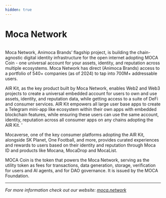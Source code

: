 ```yaml
---
hidden: true
---
```


# Moca Network

<figure><img src="../.gitbook/assets/image (24).png" alt=""><figcaption></figcaption></figure>

Moca Network, Animoca Brands’ flagship project, is building the chain-agnostic digital identity infrastructure for the open internet adopting MOCA Coin - one universal account for your assets, identity, and reputation across multiple ecosystems. Moca Network has direct (Animoca Brands) access to a portfolio of 540+ companies (as of 2024) to tap into 700M+ addressable users.&#x20;

AIR Kit, as the key product built by Moca Network, enables Web2 and Web3 projects to create a universal embedded account for users to own and use assets, identity, and reputation data, while getting access to a suite of DeFi and consumer services. AIR Kit empowers all large user base apps to create a Telegram mini-app like ecosystem within their own apps with embedded blockchain features, while ensuring these users can use the same account, identity, reputation across all consumer apps on any chains adopting the AIR Kit. '

Mocaverse, one of the key consumer platforms adopting the AIR Kit, alongside SK Planet, One Football, and more, provides curated experiences and rewards to users based on their identity and reputation through Moca ID and products like Mocana, MocaDrop and MocaList.&#x20;

MOCA Coin is the token that powers the Moca Network, serving as the utility token as fees for transactions, data generation, storage, verification for users and AI agents, and for DAO governance. It is issued by the MOCA Foundation.

***

_For more information check out our website:_ [_moca.network_](https://moca.network/en)
